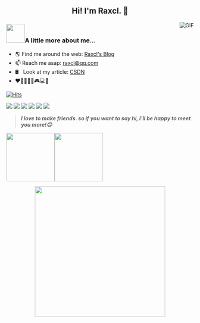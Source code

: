 <h2 align="center">Hi! I'm Raxcl. 👋</h2>

<img align="right" alt="GIF" src="https://cdn.jsdelivr.net/gh/Raxcl/blog-resource/github/pusheencode.gif" />

### <img src="https://cdn.jsdelivr.net/gh/Raxcl/blog-resource/github/cat.gif" width="50">A little more about me...

- 🌎 Find me around the web: [Raxcl's Blog](https://raxcl.cn)
- 📫 Reach me asap: raxcl@qq.com
- 🛢 &#160; Look at my article: [CSDN](https://blog.csdn.net/RAXCL)
- :heart::icecream::strawberry::milk_glass::ping_pong::video_game::computer::musical_note:

[![Hits](https://hits.seeyoufarm.com/api/count/incr/badge.svg?url=https%3A%2F%2Fgithub.com%2FRaxcl&count_bg=%233DC843&title_bg=%23B2ABAB&icon=github.svg&icon_color=%23E7E7E7&title=Profile+views&edge_flat=false)](https://hits.seeyoufarm.com)

![](https://img.shields.io/badge/Java-orange?style=flat&logo=java) ![](https://img.shields.io/badge/Python-yellow?style=flat&logo=python) ![](https://img.shields.io/badge/React-red?style=flat&logo=React) ![](https://img.shields.io/badge/MySQL-blue?style=flat&logo=mysql&logoColor=black) ![](https://img.shields.io/badge/Spring-grey?style=flat&logo=spring) ![](https://img.shields.io/badge/Vue.js-black?style=flat&logo=vue.js)

> ***I love to make friends. so if you want to say hi, I'll be happy to meet you more!😊***

<img height="130px" src="https://github-readme-stats.vercel.app/api?username=raxcl&hide_title=true&hide=issues&theme=graywhite&show_icons=true&bg_color=45,ff7979,ffd479,fffc79,73fa79"><img height="130px" src="https://github-readme-stats.vercel.app/api/top-langs?username=raxcl&hide_title=true&layout=compact&theme=graywhite&bg_color=45,F7F7F7,FFFFFF,00FAFA,696969">

<p align="center">
  <img src="https://raw.githubusercontent.com/suiyun39/suiyun39/master/Tairitsu.png" width="350">
</p>

